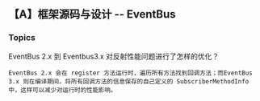 ## 【A】框架源码与设计 -- EventBus



### Topics

EventBus 2.x 到 Eventbus3.x 对反射性能问题进行了怎样的优化？

```
EventBus 2.x 会在 register 方法运行时，遍历所有方法找到回调方法；而EventBus 3.x 则在编译期间，将所有回调方法的信息保存的自己定义的 SubscriberMethodInfo 中，这样可以减少对运行时的性能影响。

```

